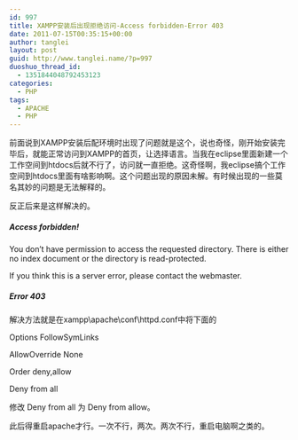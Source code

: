 ```yaml
---
id: 997
title: XAMPP安装后出现拒绝访问-Access forbidden-Error 403
date: 2011-07-15T00:35:15+00:00
author: tanglei
layout: post
guid: http://www.tanglei.name/?p=997
duoshuo_thread_id:
  - 1351844048792453123
categories:
  - PHP
tags:
  - APACHE
  - PHP
---
```

前面说到XAMPP安装后配环境时出现了问题就是这个，说也奇怪，刚开始安装完毕后，就能正常访问到XAMPP的首页，让选择语言。当我在eclipse里面新建一个工作空间到htdocs后就不行了，访问就一直拒绝。这奇怪啊，我eclipse搞个工作空间到htdocs里面有啥影响啊。这个问题出现的原因未解。有时候出现的一些莫名其妙的问题是无法解释的。

反正后来是这样解决的。

##### Access forbidden!

You don’t have permission to access the requested directory. There is either no index document or the directory is read-protected.

If you think this is a server error, please contact the webmaster.

##### Error 403

解决方法就是在xampp\apache\conf\httpd.conf中将下面的

<Directory />
  
Options FollowSymLinks
  
AllowOverride None
  
Order deny,allow
  
Deny from all
  
</Directory>

修改 Deny from all 为 Deny from allow。

此后得重启apache才行。一次不行，两次。两次不行，重启电脑啊之类的。

